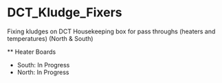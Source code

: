 # DCT_Kludge_Fixers
Fixing kludges on DCT Housekeeping box for pass throughs (heaters and temperatures) (North &amp; South)

** Heater Boards
  * South: In Progress
  * North: In Progress
